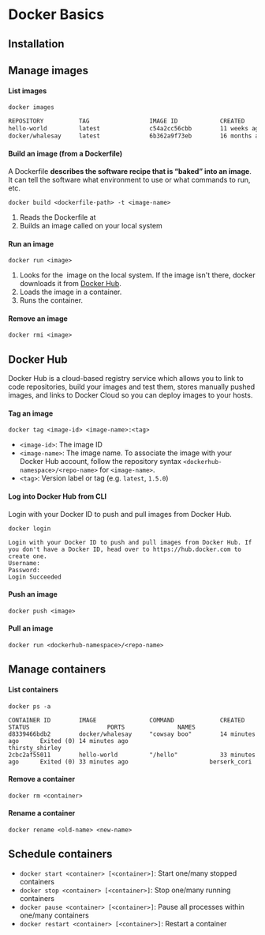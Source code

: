 # Docker Basics

## Installation

## Manage images

#### List images

`docker images`  

```bash
REPOSITORY          TAG                 IMAGE ID            CREATED             SIZE
hello-world         latest              c54a2cc56cbb        11 weeks ago        1.848 kB
docker/whalesay     latest              6b362a9f73eb        16 months ago       247 MB
```

#### Build an image (from a Dockerfile)

A Dockerfile **describes the software recipe that is “baked” into an image**. It can tell the software what environment to use or what commands to run, etc.

`docker build <dockerfile-path> -t <image-name>`

1. Reads the Dockerfile at <dockerfile-path>
2. Builds an image called <image-name> on your local system

#### Run an image

`docker run <image>`  
1. Looks for the <image> image on the local system. If the image isn't there, docker downloads it from [Docker Hub](https://hub.docker.com/).
3. Loads the image in a container.
4. Runs the container.

#### Remove an image

`docker rmi <image>`

## Docker Hub

Docker Hub is a cloud-based registry service which allows you to link to code repositories, build your images and test them, stores manually pushed images, and links to Docker Cloud so you can deploy images to your hosts.

#### Tag an image

`docker tag <image-id> <image-name>:<tag>`

- `<image-id>`: The image ID
- `<image-name>`: The image name. To associate the image with your Docker Hub account, follow the repository syntax `<dockerhub-namespace>/<repo-name>` for `<image-name>`.
- `<tag>`: Version label or tag (e.g. `latest`, `1.5.0`)

#### Log into Docker Hub from CLI

Login with your Docker ID to push and pull images from Docker Hub.

`docker login`

```
Login with your Docker ID to push and pull images from Docker Hub. If you don't have a Docker ID, head over to https://hub.docker.com to create one.
Username:
Password:        
Login Succeeded
```

#### Push an image

`docker push <image>`

#### Pull an image

`docker run <dockerhub-namespace>/<repo-name>`

## Manage containers

#### List containers

`docker ps -a`

```
CONTAINER ID        IMAGE               COMMAND             CREATED             STATUS                      PORTS               NAMES
d8339466bdb2        docker/whalesay     "cowsay boo"        14 minutes ago      Exited (0) 14 minutes ago                       thirsty_shirley
2cbc2af55011        hello-world         "/hello"            33 minutes ago      Exited (0) 33 minutes ago                       berserk_cori
```

#### Remove a container

`docker rm <container>`

#### Rename a container

`docker rename <old-name> <new-name>`

## Schedule containers

- `docker start <container> [<container>]`: Start one/many stopped containers
- `docker stop <container> [<container>]`: Stop one/many running containers
- `docker pause <container> [<container>]`: Pause all processes within one/many containers
- `docker restart <container> [<container>]`: Restart a container
